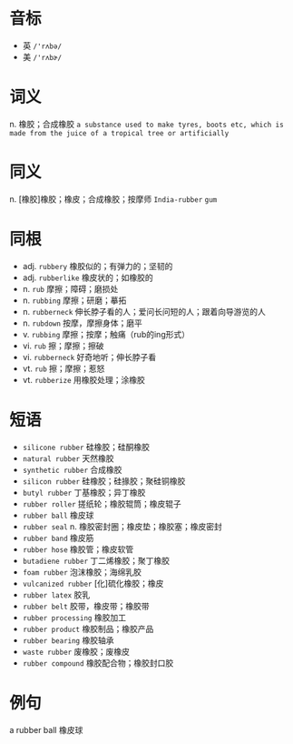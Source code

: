 # 音标

- 英 `/'rʌbə/`
- 美 `/'rʌbɚ/`

# 词义

n. 橡胶；合成橡胶
`a substance used to make tyres, boots etc, which is made from the juice of a tropical tree or artificially`

# 同义

n. [橡胶]橡胶；橡皮；合成橡胶；按摩师
`India-rubber` `gum`

# 同根

- adj. `rubbery` 橡胶似的；有弹力的；坚韧的
- adj. `rubberlike` 橡皮状的；如橡胶的
- n. `rub` 摩擦；障碍；磨损处
- n. `rubbing` 摩擦；研磨；摹拓
- n. `rubberneck` 伸长脖子看的人；爱问长问短的人；跟着向导游览的人
- n. `rubdown` 按摩，摩擦身体；磨平
- v. `rubbing` 摩擦；按摩；触痛（rub的ing形式）
- vi. `rub` 擦；摩擦；擦破
- vi. `rubberneck` 好奇地听；伸长脖子看
- vt. `rub` 擦；摩擦；惹怒
- vt. `rubberize` 用橡胶处理；涂橡胶

# 短语

- `silicone rubber` 硅橡胶；硅酮橡胶
- `natural rubber` 天然橡胶
- `synthetic rubber` 合成橡胶
- `silicon rubber` 硅橡胶；硅掾胶；聚硅铜橡胶
- `butyl rubber` 丁基橡胶；异丁橡胶
- `rubber roller` 搓纸轮；橡胶辊筒；橡皮辊子
- `rubber ball` 橡皮球
- `rubber seal` n. 橡胶密封圈；橡皮垫；橡胶塞；橡皮密封
- `rubber band` 橡皮筋
- `rubber hose` 橡胶管；橡皮软管
- `butadiene rubber` 丁二烯橡胶；聚丁橡胶
- `foam rubber` 泡沫橡胶；海绵乳胶
- `vulcanized rubber` [化]硫化橡胶；橡皮
- `rubber latex` 胶乳
- `rubber belt` 胶带，橡皮带；橡胶带
- `rubber processing` 橡胶加工
- `rubber product` 橡胶制品；橡胶产品
- `rubber bearing` 橡胶轴承
- `waste rubber` 废橡胶；废橡皮
- `rubber compound` 橡胶配合物；橡胶封口胶

# 例句

a rubber ball
橡皮球


